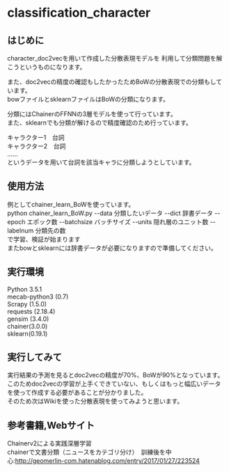 # classification_character
## はじめに
character_doc2vecを用いて作成した分散表現モデルを
利用して分類問題を解こうというものになります。  

また、doc2vecの精度の確認もしたかったためBoWの分散表現での分類もしています。  
bowファイルとsklearnファイルはBoWの分類になります。  

分類にはChainerのFFNNの3層モデルを使って行っています。  
また、sklearnでも分類が解けるので精度確認のため行っています。
  
キャラクター1　台詞  
キャラクター2　台詞  
......  
というデータを用いて台詞を該当キャラに分類しようとしています。

## 使用方法  
例としてchainer_learn_BoWを使っています。  
python chainer_learn_BoW.py --data 分類したいデータ --dict 辞書データ --epoch エポック数 --batchsize バッチサイズ  --units 隠れ層のユニット数 --labelnum 分類先の数  
で学習、検証が始まります  
またbowとsklearnには辞書データが必要になりますので準備してください。  

## 実行環境  
Python 3.5.1  
mecab-python3 (0.7)  
Scrapy (1.5.0)  
requests (2.18.4)  
gensim (3.4.0)  
chainer(3.0.0)    
sklearn(0.19.1)  
  
## 実行してみて  
実行結果の予測を見るとdoc2vecの精度が70%、BoWが90%となっています。  
このためdoc2vecの学習が上手くできていない、もしくはもっと幅広いデータを使って作成する必要があることが分かりました。  
そのため次はWikiを使った分散表現を使ってみようと思います。

## 参考書籍,Webサイト  
Chainerv2による実践深層学習  
chainerで文書分類（ニュースをカテゴリ分け）　訓練後を中心:http://geomerlin-com.hatenablog.com/entry/2017/01/27/223524  
